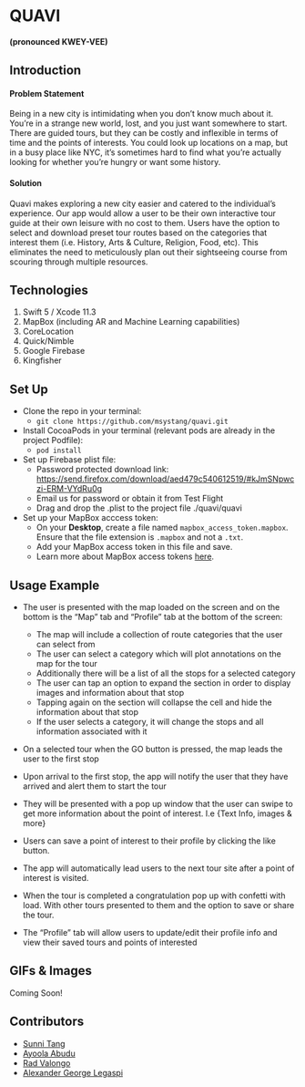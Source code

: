 # QUAVI
#### (pronounced KWEY-VEE)

## Introduction
#### Problem Statement
Being in a new city is intimidating when you don’t know much about it. You’re in a strange new world, lost, and you just want somewhere to start. There are guided tours, but they can be costly and inflexible in terms of time and the points of interests. You could look up locations on a map, but in a busy place like NYC, it’s sometimes hard to find what you’re actually looking for whether you’re hungry or want some history.

#### Solution
Quavi makes exploring a new city easier and catered to the individual’s experience. Our app would allow a user to be their own interactive tour guide at their own leisure with no cost to them. Users have the option to select and download preset tour routes based on the categories that interest them (i.e. History, Arts & Culture, Religion, Food, etc). This eliminates the need to meticulously plan out their sightseeing course from scouring through multiple resources.

## Technologies
1. Swift 5 / Xcode 11.3
1. MapBox (including AR and Machine Learning capabilities)
1. CoreLocation
1. Quick/Nimble
1. Google Firebase
1. Kingfisher

## Set Up
- Clone the repo in your terminal:
  - ```git clone https://github.com/msystang/quavi.git```
- Install CocoaPods in your terminal (relevant pods are already in the project Podfile):
  - ```pod install```
- Set up Firebase plist file:
  - Password protected download link: https://send.firefox.com/download/aed479c540612519/#kJmSNpwczi-ERM-VYdRu0g
  - Email us for password or obtain it from Test Flight
  - Drag and drop the .plist to the project file ./quavi/quavi
- Set up your MapBox acccess token:
  - On your **Desktop**, create a file named `mapbox_access_token.mapbox`. Ensure that the file extension is `.mapbox` and not a `.txt`.
  - Add your MapBox access token in this file and save.
  - Learn more about MapBox access tokens [here](https://docs.mapbox.com/help/how-mapbox-works/access-tokens/#how-access-tokens-work).
  
## Usage Example
- The user is presented with the map loaded on the screen and on the bottom is the “Map” tab and “Profile” tab at the bottom of the screen:
  - The map will include a collection of route categories that the user can select from
  - The user can select a category which will plot annotations on the map for the tour
  - Additionally there will be a list of all the stops for a selected category
  - The user can tap an option to expand the section in order to display images and information about that stop
  - Tapping again on the section will collapse the cell and hide the information about that stop
  - If the user selects a category, it will change the stops and all  information associated with it

- On a selected tour when the GO button is pressed, the map leads the user to the first stop

- Upon arrival to the first stop, the app will notify the user that they have arrived and alert them to start the tour

- They will be presented with a pop up window that the user can swipe to get more information about the point of interest.  I.e {Text Info, images & more}

- Users can save a point of interest to their profile by clicking the like button. 

- The app will automatically lead users to the next tour site after a point of interest is visited.

- When the tour is completed a congratulation pop up with confetti with load. With other tours presented to them and the option to save or share the tour.

- The “Profile” tab will allow users to update/edit their profile info and view their saved tours and points of interested

## GIFs & Images
Coming Soon!


## Contributors
- [Sunni Tang](https://github.com/msystang)
- [Ayoola Abudu](https://github.com/aabudu16)
- [Rad Valongo](https://github.com/RadBV)
- [Alexander George Legaspi](https://github.com/aglegaspi)


